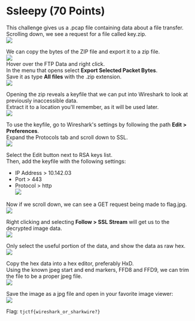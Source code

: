 # Ssleepy (70 Points)  
  
This challenge gives us a .pcap file containing data about a file transfer.  
Scrolling down, we see a request for a file called key.zip.  
![](https://github.com/jazon-liu/ctf-writeups/blob/master/tjctf-2018/images/ssleepy-1.PNG)  
  
We can copy the bytes of the ZIP file and export it to a zip file.  
![](https://github.com/jazon-liu/ctf-writeups/blob/master/tjctf-2018/images/ssleepy-2.PNG)  
Hover over the FTP Data and right click.  
In the menu that opens select **Export Selected Packet Bytes**.  
Save it as type **All files** with the .zip extension.  
![](https://github.com/jazon-liu/ctf-writeups/blob/master/tjctf-2018/images/ssleepy-3.PNG)  
  
Opening the zip reveals a keyfile that we can put into Wireshark to look at previously inaccessible data.  
Extract it to a location you'll remember, as it will be used later.  
![](https://github.com/jazon-liu/ctf-writeups/blob/master/tjctf-2018/images/ssleepy-4.PNG)  
  
To use the keyfile, go to Wireshark's settings by following the path **Edit > Preferences**.  
Expand the Protocols tab and scroll down to SSL.  
![](https://github.com/jazon-liu/ctf-writeups/blob/master/tjctf-2018/images/ssleepy-5.PNG)  

Select the Edit button next to RSA keys list.  
Then, add the keyfile with the following settings:  
* IP Address > 10.142.03  
* Port > 443  
* Protocol > http  
![](https://github.com/jazon-liu/ctf-writeups/blob/master/tjctf-2018/images/ssleepy-6.PNG)  
  
Now if we scroll down, we can see a GET request being made to flag.jpg.  
![](https://github.com/jazon-liu/ctf-writeups/blob/master/tjctf-2018/images/ssleepy-7.PNG)  
  
Right clicking and selecting **Follow > SSL Stream** will get us to the decrypted image data.  
![](https://github.com/jazon-liu/ctf-writeups/blob/master/tjctf-2018/images/ssleepy-8.PNG)  
  
Only select the useful portion of the data, and show the data as raw hex.  
![](https://github.com/jazon-liu/ctf-writeups/blob/master/tjctf-2018/images/ssleepy-9.PNG)  
  
Copy the hex data into a hex editor, preferably HxD.  
Using the known jpeg start and end markers, FFD8 and FFD9, we can trim the file to be a proper jpeg file.    
![](https://github.com/jazon-liu/ctf-writeups/blob/master/tjctf-2018/images/ssleepy-10.PNG)  
  
Save the image as a jpg file and open in your favorite image viewer:  
![](https://github.com/jazon-liu/ctf-writeups/blob/master/tjctf-2018/images/ssleepy-11.jpg)  
  
Flag: ```tjctf{wireshark_or_sharkwire?}```
